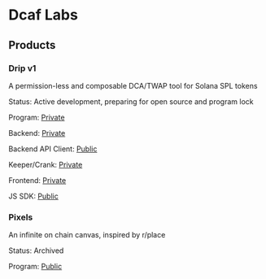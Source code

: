 # Dcaf Labs


## Products

### Drip v1

A permission-less and composable DCA/TWAP tool for Solana SPL tokens

Status: Active development, preparing for open source and program lock

Program: [Private](https://github.com/dcaf-labs/drip-program)

Backend: [Private](https://github.com/dcaf-labs/drip-backend)

Backend API Client: [Public](https://github.com/dcaf-labs/drip-client)

Keeper/Crank: [Private](https://github.com/dcaf-labs/drip-keeper)

Frontend: [Private](https://github.com/dcaf-labs/drip-frontend)

JS SDK: [Public](https://github.com/dcaf-labs/drip-sdk)

### Pixels

An infinite on chain canvas, inspired by r/place

Status: Archived

Program: [Public](https://github.com/dcaf-labs/pixels-program)
